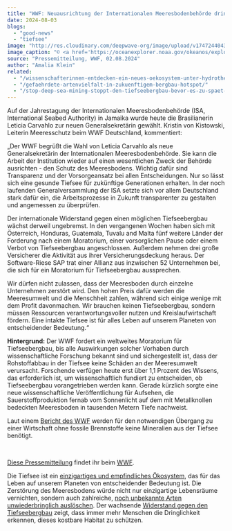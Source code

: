 ```yaml
---
title: "WWF: Neuausrichtung der Internationalen Meeresbodenbehörde dringend notwendig"
date: 2024-08-03
blogs: 
  - "good-news"
  - "tiefsee"
image: "http://res.cloudinary.com/deepwave-org/image/upload/v1747244043/deepwave.org/NOAA_exploration_tiefsee.jpg"
image_caption: "© <a href='https://oceanexplorer.noaa.gov/okeanos/explorations/ex1605/logs/may2/welcome.html'>NOAA Office of Ocean Exploration and Research, 2016 Deepwater Exploration of the Marianas</a>"
source: "Pressemitteilung, WWF, 02.08.2024"
author: "Amalia Klein"
related: 
  - "/wissenschafterinnen-entdecken-ein-neues-oekosystem-unter-hydrothermalen-schloten/"
  - "/gefaehrdete-artenvielfalt-in-zukuenftigem-bergbau-hotspot/"
  - "/stop-deep-sea-mining-stoppt-den-tiefseebergbau-bevor-es-zu-spaet-ist/"
---
```


Auf der Jahrestagung der Internationalen Meeresbodenbehörde (ISA, International Seabed Authority) in Jamaika wurde heute die Brasilianerin Leticia Carvahlo zur neuen Generalsekretärin gewählt. Kristín von Kistowski, Leiterin Meeresschutz beim WWF Deutschland, kommentiert:

„Der WWF begrüßt die Wahl von Leticia Carvahlo als neue Generalsekretärin der Internationalen Meeresbodenbehörde. Sie kann die Arbeit der Institution wieder auf einen wesentlichen Zweck der Behörde ausrichten - den Schutz des Meeresbodens. Wichtig dafür sind Transparenz und der Vorsorgeansatz bei allen Entscheidungen. Nur so lässt sich eine gesunde Tiefsee für zukünftige Generationen erhalten. In der noch laufenden Generalversammlung der ISA setzte sich vor allem Deutschland stark dafür ein, die Arbeitsprozesse in Zukunft transparenter zu gestalten und angemessen zu überprüfen.

Der internationale Widerstand gegen einen möglichen Tiefseebergbau wächst derweil ungebremst. In den vergangenen Wochen haben sich mit Österreich, Honduras, Guatemala, Tuvalu and Malta fünf weitere Länder der Forderung nach einem Moratorium, einer vorsorglichen Pause oder einem Verbot von Tiefseebergbau angeschlossen. Außerdem nehmen drei große Versicherer die Aktivität aus ihrer Versicherungsdeckung heraus. Der Software-Riese SAP trat einer Allianz aus inzwischen 52 Unternehmen bei, die sich für ein Moratorium für Tiefseebergbau aussprechen.

Wir dürfen nicht zulassen, dass der Meeresboden durch einzelne Unternehmen zerstört wird. Den hohen Preis dafür werden die Meeresumwelt und die Menschheit zahlen, während sich einige wenige mit dem Profit davonmachen. Wir brauchen keinen Tiefseebergbau, sondern müssen Ressourcen verantwortungsvoller nutzen und Kreislaufwirtschaft fördern. Eine intakte Tiefsee ist für alles Leben auf unserem Planeten von entscheidender Bedeutung.“

**Hintergrund:** Der WWF fordert ein weltweites Moratorium für Tiefseebergbau, bis alle Auswirkungen solcher Vorhaben durch wissenschaftliche Forschung bekannt sind und sichergestellt ist, dass der Rohstoffabbau in der Tiefsee keine Schäden an der Meeresumwelt verursacht. Forschende verfügen heute erst über 1,1 Prozent des Wissens, das erforderlich ist, um wissenschaftlich fundiert zu entscheiden, ob Tiefseebergbau vorangetrieben werden kann. Gerade kürzlich sorgte eine neue wissenschaftliche Veröffentlichung für Aufsehen, die Sauerstoffproduktion fernab vom Sonnenlicht auf dem mit Metallknollen bedeckten Meeresboden in tausenden Metern Tiefe nachweist.

Laut einem [Bericht des WWF](https://presse.wwf.de/go/5/5YBIL803-5YBA8IGS-5BTVTOGD-D31C5P.pdf) werden für den notwendigen Übergang zu einer Wirtschaft ohne fossile Brennstoffe keine Mineralien aus der Tiefsee benötigt.

 

[Diese Pressemitteilung](https://www.wwf.de/2024/august/pressestatement-anlaesslich-der-wahl-der-neuen-generalsekretaerin-der-internationalen-meeresbodenbehoerde) findet ihr beim [WWF](https://www.wwf.de/).

Die Tiefsee ist ein [einzigartiges und empfindliches Ökosystem](https://www.deepwave.org/wissenschafterinnen-entdecken-ein-neues-oekosystem-unter-hydrothermalen-schloten/), das für das Leben auf unserem Planeten von entscheidender Bedeutung ist. Die Zerstörung des Meeresbodens würde nicht nur einzigartige Lebensräume vernichten, sondern auch zahlreiche, [noch unbekannte Arten unwiederbringlich auslöschen](https://www.deepwave.org/gefaehrdete-artenvielfalt-in-zukuenftigem-bergbau-hotspot/). Der wachsende [Widerstand gegen den Tiefseebergbau](https://www.deepwave.org/stop-deep-sea-mining-stoppt-den-tiefseebergbau-bevor-es-zu-spaet-ist/) zeigt, dass immer mehr Menschen die Dringlichkeit erkennen, dieses kostbare Habitat zu schützen.
